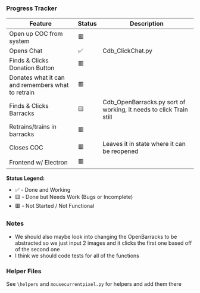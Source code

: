 ### Progress Tracker

| Feature                                           | Status | Description                                                        |
| ------------------------------------------------- | ------ | ------------------------------------------------------------------ |
| Open up COC from system                           | 🟥     |                                                                    |
| Opens Chat                                        | ✅     | Cdb_ClickChat.py                                                   |
| Finds & Clicks Donation Button                    | 🟥     |                                                                    |
| Donates what it can and remembers what to retrain | 🟥     |                                                                    |
| Finds & Clicks Barracks                           | 🟨     | Cdb_OpenBarracks.py sort of working, it needs to click Train still |
| Retrains/trains in barracks                       | 🟥     |                                                                    |
| Closes COC                                        | 🟥     | Leaves it in state where it can be reopened                        |
| Frontend w/ Electron                              | 🟥     |                                                                    |

**Status Legend:**

- ✅ - Done and Working
- 🟨 - Done but Needs Work (Bugs or Incomplete)
- 🟥 - Not Started / Not Functional

### Notes

- We should also maybe look into changing the OpenBarracks to be abstracted so we just input 2 images and it clicks the first one based off of the second one
- I think we should code tests for all of the functions

### Helper Files

See `\helpers` and `mousecurrentpixel.py` for helpers and add them there
